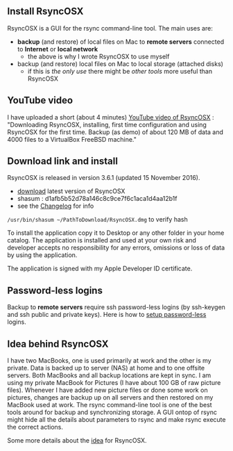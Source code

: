 
## Install RsyncOSX

RsyncOSX is a GUI for the rsync command-line tool. The main uses are:

- **backup** (and restore) of local files on Mac to **remote servers** connected to **Internet** or **local network** 
	- the above is why I wrote RsyncOSX to use myself
- backup (and restore) local files on Mac to local storage (attached disks)
	- if this is *the only use* there might be *other tools* more useful than RsyncOSX

## YouTube video

I have uploaded a short (about 4 minutes) [YouTube video of RsyncOSX](https://www.youtube.com/watch?v=ty1r7yvgExo) : "Downloading RsyncOSX, installing, first time configuration and using RsyncOSX for the first time. Backup (as demo) of about 120 MB of data and 4000 files to a VirtualBox FreeBSD machine."

## Download link and install

RsyncOSX is released in version 3.6.1 (updated 15 November 2016).

- [download](https://dl.dropboxusercontent.com/u/52503631/RsyncOSX.dmg) latest version of RsyncOSX
- shasum : d1afb5b52d78a146c8c9ce7f6c1aca1d4aa12b1f
- see the [Changelog](https://github.com/rsyncOSX/Documentation/blob/master/Docs/Changelog.md) for info

<code>/usr/bin/shasum ~/PathToDownload/RsyncOSX.dmg</code> to verify hash

To install the application copy it to Desktop or any other folder in your home catalog. The application is installed and used at your own risk and developer accepts no responsibility for any errors, omissions or loss of data by using the application.

The application is signed with my Apple Developer ID certificate.

## Password-less logins

Backup to **remote servers** require ssh password-less logins (by ssh-keygen and ssh public and private keys). Here is how to [setup password-less](https://github.com/rsyncOSX/Documentation/blob/master/Docs/PasswordlessLogin.md) logins.

## Idea behind RsyncOSX

I have two MacBooks, one is used primarily at work and the other is my private. Data is backed up to server (NAS) at home and to one offsite servers. Both MacBooks and all backup locations are kept in sync. I am using my private MacBook for Pictures (I have about 100 GB of raw picture files). Whenever I have added new picture files or done some work on pictures, changes are backup up on all servers and then restored on my MacBook used at work. The rsync command-line tool is one of the best tools around for backup and synchronizing storage. A GUI ontop of rsync might hide all the details about parameters to rsync and make rsync execute the correct actions.

Some more details about the [idea](https://github.com/rsyncOSX/Documentation/blob/master/Docs/Idea.md) for RsyncOSX.